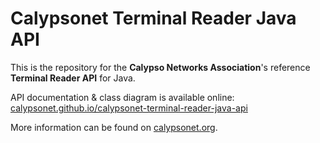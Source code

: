 # Calypsonet Terminal Reader Java API

This is the repository for the **Calypso Networks Association**'s reference **Terminal Reader API** for Java.

API documentation & class diagram is available online: [calypsonet.github.io/calypsonet-terminal-reader-java-api](https://calypsonet.github.io/calypsonet.github.io/calypsonet-terminal-reader-java-api)

More information can be found on [calypsonet.org](http://calypsonet.org).
